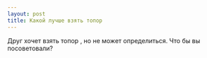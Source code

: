 ```yaml
---
layout: post 
title: Какой лучше взять топор 
--- 
```

Друг хочет взять топор , но не может определиться. Что бы вы посоветовали?